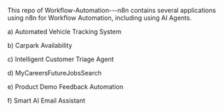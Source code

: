 This repo of Workflow-Automation---n8n contains several applications using n8n for Workflow Automation, including using AI Agents.

a) Automated Vehicle Tracking System

b) Carpark Availability

c) Intelligent Customer Triage Agent

d) MyCareersFutureJobsSearch

e) Product Demo Feedback Automation

f) Smart AI Email Assistant
